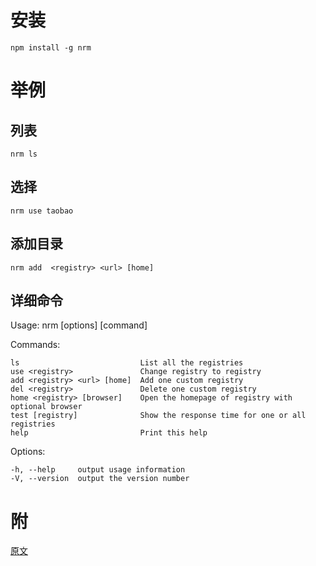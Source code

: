 # 安装

    npm install -g nrm

# 举例

## 列表

    nrm ls

## 选择

    nrm use taobao

## 添加目录

    nrm add  <registry> <url> [home]

## 详细命令

Usage: nrm [options] [command]

  Commands:

    ls                           List all the registries
    use <registry>               Change registry to registry
    add <registry> <url> [home]  Add one custom registry
    del <registry>               Delete one custom registry
    home <registry> [browser]    Open the homepage of registry with optional browser
    test [registry]              Show the response time for one or all registries
    help                         Print this help

  Options:

    -h, --help     output usage information
    -V, --version  output the version number

# 附

[原文](https://github.com/Pana/nrm)
